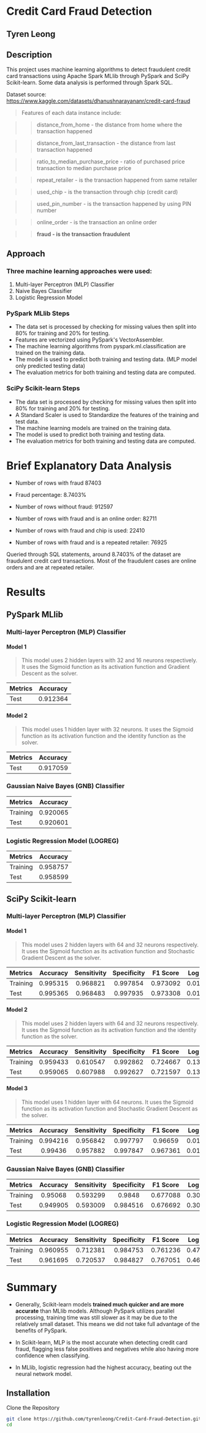 # Credit Card Fraud Detection

## Tyren Leong

## Description

This project uses machine learning algorithms to detect fraudulent credit card transactions using Apache Spark MLlib through PySpark and SciPy Scikit-learn. Some data analysis is performed through Spark SQL.

Dataset source: https://www.kaggle.com/datasets/dhanushnarayananr/credit-card-fraud

>Features of each data instance include:

>>distance_from_home - the distance from home where the transaction happened

>>distance_from_last_transaction - the distance from last transaction happened

>>ratio_to_median_purchase_price - ratio of purchased price transaction to median purchase price

>>repeat_retailer - is the transaction happened from same retailer

>>used_chip - is the transaction through chip (credit card)

>>used_pin_number - is the transaction happened by using PIN number

>>online_order - is the transaction an online order

>>**fraud - is the transaction fraudulent**


## Approach
### Three machine learning approaches were used:
1. Multi-layer Perceptron (MLP) Classifier 
2. Naive Bayes Classifier 
3. Logistic Regression Model 

### PySpark MLlib Steps
- The data set is processed by checking for missing values then split into 80% for training and 20% for testing.
- Features are vectorized using PySpark's VectorAssembler.
- The machine learning algorithms from pyspark.ml.classification are trained on the training data.
- The model is used to predict both training and testing data. (MLP model only predicted testing data)
- The evaluation metrics for both training and testing data are computed.

### SciPy Scikit-learn Steps
- The data set is processed by checking for missing values then split into 80% for training and 20% for testing.
- A Standard Scaler is used to Standardize the features of the training and test data.
- The machine learning models are trained on the training data.
- The model is used to predict both training and testing data.
- The evaluation metrics for both training and testing data are computed.

# Brief Explanatory Data Analysis
- Number of rows with fraud 87403

- Fraud percentage: 8.7403%

- Number of rows without fraud: 912597

- Number of rows with fraud and is an online order: 82711

- Number of rows with fraud and chip is used: 22410

- Number of rows with fraud and is a repeated retailer: 76925


Queried through SQL statements, around 8.7403% of the dataset are fraudulent credit card transactions. Most of the fraudulent cases are online orders and are at repeated retailer.

# Results
## PySpark MLlib

### Multi-layer Perceptron (MLP) Classifier
#### Model 1
>This model uses 2 hidden layers with 32 and 16 neurons respectively. It uses the Sigmoid function as its activation function and Gradient Descent as the solver.

|   Metrics  | Accuracy |
| :--------- | :------: |
| Test       |   0.912364   |

#### Model 2
>This model uses 1 hidden layer with 32 neurons. It uses the Sigmoid function as its activation function and the identity function as the solver.

|   Metrics  | Accuracy |
| :--------- | :------: |
| Test       |   0.917059   |



### Gaussian Naive Bayes (GNB) Classifier 
|   Metrics  | Accuracy | 
| :--------- | :------: | 
| Training   |   0.920065   | 
| Test       |   0.920601   |



### Logistic Regression Model (LOGREG)
|   Metrics  | Accuracy | 
| :--------- | :------: | 
| Training   |   0.958757   | 
| Test       |   0.958599   |




## SciPy Scikit-learn
### Multi-layer Perceptron (MLP) Classifier
#### Model 1
>This model uses 2 hidden layers with 64 and 32 neurons respectively. It uses the Sigmoid function as its activation function and Stochastic Gradient Descent as the solver.

|   Metrics  | Accuracy | Sensitivity | Specificity | F1 Score | Log Loss |
| :--------- | :------: | :------: |:------: |:------: |:------: |
| Training   |   0.995315   | 0.968821 | 0.997854  | 0.973092 | 0.015563   |
| Test       |   0.995365    | 0.968483 | 0.997935  | 0.973308 | 0.015362   |

#### Model 2
>This model uses 2 hidden layers with 64 and 32 neurons respectively. It uses the Sigmoid function as its activation function and the identity function as the solver.

|   Metrics  | Accuracy | Sensitivity | Specificity | F1 Score | Log Loss |
| :--------- | :------: | :------: |:------: |:------: |:------: |
| Training   |   0.959433   | 0.610547 | 0.992862  | 0.724667 | 0.133848   |
| Test       |   0.959065    | 0.607988 | 0.992627  | 0.721597 | 0.135543   |

#### Model 3
> This model uses 1 hidden layer with 64 neurons. It uses the Sigmoid function as its activation function and Stochastic Gradient Descent as the solver.

|   Metrics  | Accuracy | Sensitivity | Specificity | F1 Score | Log Loss |
| :--------- | :------: | :------: |:------: |:------: |:------: |
| Training   |   0.994216   | 0.956842 | 0.997797  | 0.96659 | 0.019166   |
| Test       |   0.99436    | 0.957882 | 0.997847  | 0.967361 | 0.018971   |




### Gaussian Naive Bayes (GNB) Classifier 
|   Metrics  | Accuracy | Sensitivity | Specificity | F1 Score | Log Loss |
| :--------- | :------: | :------: |:------: |:------: |:------: |
| Training   |   0.95068   | 0.593299 | 0.9848  | 0.677088 | 0.303561   |
| Test       |   0.949905    | 0.593009 | 0.984516  | 0.676692 | 0.307684   |





### Logistic Regression Model (LOGREG)
|   Metrics  | Accuracy | Sensitivity | Specificity | F1 Score | Log Loss |
| :--------- | :------: | :------: |:------: |:------: |:------: |
| Training   |   0.960955   | 0.712381 | 0.984753  | 0.761236 | 0.478306   |
| Test       |   0.961695    | 0.720537 | 0.984827  | 0.767051 | 0.463332   |

# Summary
- Generally, Scikit-learn models **trained much quicker and are more accurate** than MLlib models. Although PySpark utilizes parallel processing, training time was still slower as it may be due to the relatively small dataset. This means we did not take full advantage of the benefits of PySpark.

- In Scikit-learn, MLP is the most accurate when detecting credit card fraud, flagging less false positives and negatives while also having more confidence when classifying.

- In MLlib, logistic regression had the highest accuracy, beating out the neural network model.


## Installation

Clone the Repository


```bash
git clone https://github.com/tyrenleong/Credit-Card-Fraud-Detection.git
cd 
```

